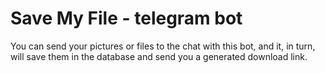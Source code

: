# Save My File - telegram bot

You can send your pictures or files to the chat with this bot, and it, in turn,  
will save them in the database and send you a generated download link.


